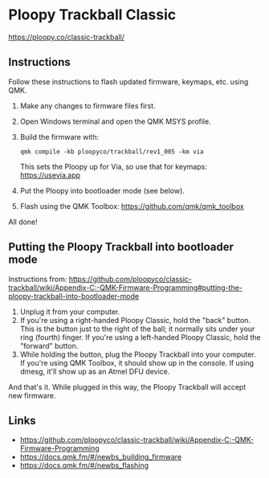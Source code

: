 # Ploopy Trackball Classic
https://ploopy.co/classic-trackball/

## Instructions
Follow these instructions to flash updated firmware, keymaps, etc. using QMK.

1. Make any changes to firmware files first.
2. Open Windows terminal and open the QMK MSYS profile.
3. Build the firmware with:
    ```
    qmk compile -kb ploopyco/trackball/rev1_005 -km via
    ```

    This sets the Ploopy up for Via, so use that for keymaps:
    https://usevia.app

4. Put the Ploopy into bootloader mode (see below).
5. Flash using the QMK Toolbox: https://github.com/qmk/qmk_toolbox

All done!

## Putting the Ploopy Trackball into bootloader mode
Instructions from: https://github.com/ploopyco/classic-trackball/wiki/Appendix-C:-QMK-Firmware-Programming#putting-the-ploopy-trackball-into-bootloader-mode

1. Unplug it from your computer.
2. If you're using a right-handed Ploopy Classic, hold the "back" button. This is the button just to the right of the ball; it normally sits under your ring (fourth) finger. If you're using a left-handed Ploopy Classic, hold the "forward" button.
3. While holding the button, plug the Ploopy Trackball into your computer. If you're using QMK Toolbox, it should show up in the console. If using dmesg, it'll show up as an Atmel DFU device.

And that's it. While plugged in this way, the Ploopy Trackball will accept new firmware.

## Links
- https://github.com/ploopyco/classic-trackball/wiki/Appendix-C:-QMK-Firmware-Programming
- https://docs.qmk.fm/#/newbs_building_firmware
- https://docs.qmk.fm/#/newbs_flashing
